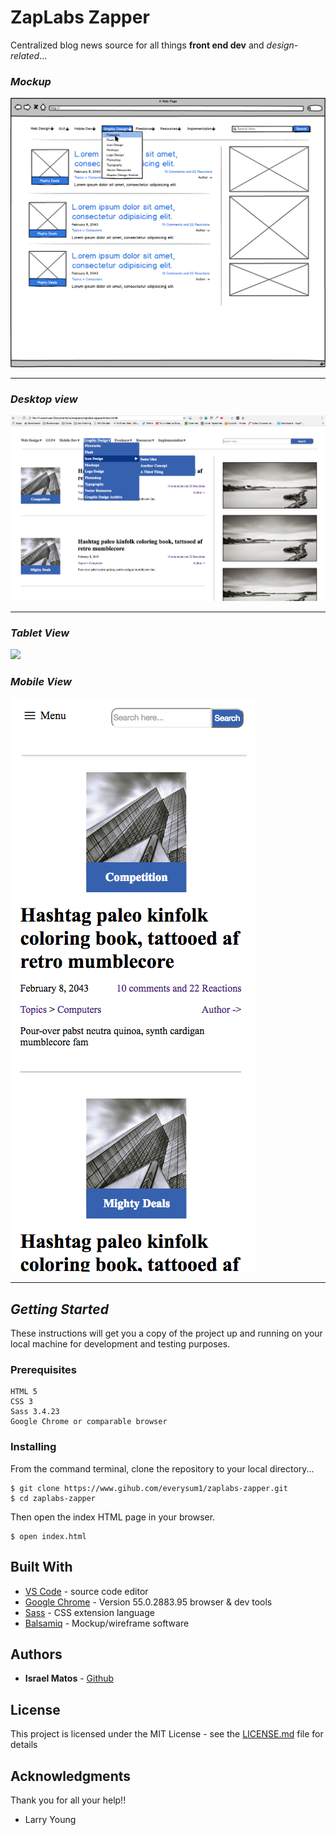 # ZapLabs Zapper


Centralized blog news source for all things **front end dev** and _design-related_...

### *Mockup*
![mockup](/images/zapper-mockup.png "Balsamiq mockup")

***

### *Desktop view*
![desktop](/images/ScreenShot-desktop.png "1024px screen size") 

***

<div>
<h3><em>Tablet View</em></h3>
<img src="http://www.github.com/everysum1/zaplabs-zapper/images/ScreenShot - tablet.png" />
</div>

### *Mobile View*
![mobile](/images/ScreenShot-mobile.png "425px screen size")

***

## *Getting Started*

These instructions will get you a copy of the project up and running on your local machine for development and testing purposes. 

### Prerequisites

```
HTML 5
CSS 3
Sass 3.4.23
Google Chrome or comparable browser

```

### Installing
From the command terminal, clone the repository to your local directory...
```
$ git clone https://www.gihub.com/everysum1/zaplabs-zapper.git
$ cd zaplabs-zapper
```

Then open the index HTML page in your browser. 

```
$ open index.html
```


## Built With

* [VS Code](https://code.visualstudio.com/) -  source code editor
* [Google Chrome](https://www.google.com/chrome/) - Version 55.0.2883.95 browser & dev tools 
* [Sass](http://sass-lang.com/) - CSS extension language
* [Balsamiq](https://balsamiq.com) - Mockup/wireframe software

## Authors

* **Israel Matos** - [Github](https://github.com/everysum1)

## License

This project is licensed under the MIT License - see the [LICENSE.md](LICENSE.md) file for details

## Acknowledgments

Thank you for all your help!!
* Larry Young

